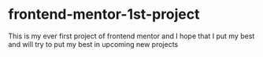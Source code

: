 # frontend-mentor-1st-project
 This is my ever first project of frontend mentor and I hope that I put my best and will try to put my best in upcoming new projects
